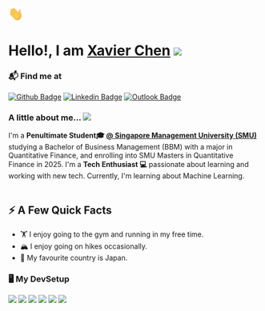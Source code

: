 <img width="30px" margin="0px" src="https://raw.githubusercontent.com/ABSphreak/ABSphreak/master/gifs/Hi.gif">
<h1>Hello!, I am <a href="https://github.com/xavierchen0">Xavier Chen</a> <img height="30px" src="https://emojis.slackmojis.com/emojis/images/1531849430/4246/blob-sunglasses.gif?1531849430"></h1>
</h1>

### 📬 Find me at
[![Github Badge](http://img.shields.io/badge/-Github-black?style=flat-square&logo=github&link=https://github.com/xavierchen0/)](https://github.com/xavierchen0/) 
[![Linkedin Badge](https://img.shields.io/badge/-LinkedIn-blue?style=flat-square&logo=Linkedin&logoColor=white&link=https://www.linkedin.com/in/xavierchen01/)](https://www.linkedin.com/in/xavierchen01)
[![Outlook Badge](https://img.shields.io/badge/Outlook-0078D4?style=flat-square&logo=microsoft-outlook&logoColor=white&link=mailto:xavier.chen.2022@business.smu.edu.sg)](mailto:xavier.chen.2022@business.smu.edu.sg)

### A little about me...  <img src="https://media.giphy.com/media/VgCDAzcKvsR6OM0uWg/giphy.gif" width="50"> 
I'm a **Penultimate Student🎓 [@ Singapore Management University (SMU)](https://www.smu.edu.sg/)** studying a Bachelor of Business Management (BBM) with a major in Quantitative Finance, and enrolling into SMU Masters in Quantitative Finance in 2025. I'm a **Tech Enthusiast 💻** passionate about learning and working with new tech. Currently, I'm learning about Machine Learning. <br/><br/>




## ⚡️ A Few Quick Facts

- 🏋️ I enjoy going to the gym and running in my free time.
- 🏔️ I enjoy going on hikes occasionally.
- 🎌 My favourite country is Japan. <br/>

  
### 🖥️  My DevSetup
<img src="https://img.shields.io/badge/Windows-555555.svg?&style=flat-square&logo=windows&logoColor=0078D6"> <img src="https://img.shields.io/badge/Chrome-555555.svg?&style=flat-square&logo=google-chrome&logoColor=FABC0C"> <img src="https://img.shields.io/badge/VS Code-555555?style=flat-square&logo=visual-studio-code&logoColor=007ACC"> <img src="https://img.shields.io/badge/Terminal-555555.svg?&style=flat-square&logo=powershell&logoColor=white"> <img src="https://img.shields.io/badge/Jupyter-555555.svg?&style=flat-square&logo=jupyter&logoColor=F37626"> <img src="https://img.shields.io/badge/Spotify-555555.svg?&style=flat-square&logo=spotify&logoColor=1ED760"> 

